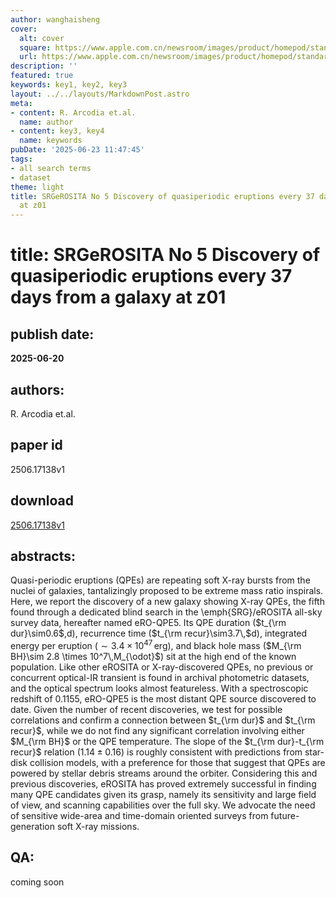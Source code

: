 ```yaml
---
author: wanghaisheng
cover:
  alt: cover
  square: https://www.apple.com.cn/newsroom/images/product/homepod/standard/Apple-HomePod-hero-230118_big.jpg.large_2x.jpg
  url: https://www.apple.com.cn/newsroom/images/product/homepod/standard/Apple-HomePod-hero-230118_big.jpg.large_2x.jpg
description: ''
featured: true
keywords: key1, key2, key3
layout: ../../layouts/MarkdownPost.astro
meta:
- content: R. Arcodia et.al.
  name: author
- content: key3, key4
  name: keywords
pubDate: '2025-06-23 11:47:45'
tags:
- all search terms
- dataset
theme: light
title: SRGeROSITA No 5 Discovery of quasiperiodic eruptions every 37 days from a galaxy
  at z01
---
```


# title: SRGeROSITA No 5 Discovery of quasiperiodic eruptions every 37 days from a galaxy at z01 
## publish date: 
**2025-06-20** 
## authors: 
  R. Arcodia et.al. 
## paper id
2506.17138v1
## download
[2506.17138v1](http://arxiv.org/abs/2506.17138v1)
## abstracts:
Quasi-periodic eruptions (QPEs) are repeating soft X-ray bursts from the nuclei of galaxies, tantalizingly proposed to be extreme mass ratio inspirals. Here, we report the discovery of a new galaxy showing X-ray QPEs, the fifth found through a dedicated blind search in the \emph{SRG}/eROSITA all-sky survey data, hereafter named eRO-QPE5. Its QPE duration ($t_{\rm dur}\sim0.6$\,d), recurrence time ($t_{\rm recur}\sim3.7\,$d), integrated energy per eruption ($\sim3.4 \times 10^{47}\,$erg), and black hole mass ($M_{\rm BH}\sim 2.8 \times 10^7\,M_{\odot}$) sit at the high end of the known population. Like other eROSITA or X-ray-discovered QPEs, no previous or concurrent optical-IR transient is found in archival photometric datasets, and the optical spectrum looks almost featureless. With a spectroscopic redshift of $0.1155$, eRO-QPE5 is the most distant QPE source discovered to date. Given the number of recent discoveries, we test for possible correlations and confirm a connection between $t_{\rm dur}$ and $t_{\rm recur}$, while we do not find any significant correlation involving either $M_{\rm BH}$ or the QPE temperature. The slope of the $t_{\rm dur}-t_{\rm recur}$ relation ($1.14\pm0.16$) is roughly consistent with predictions from star-disk collision models, with a preference for those that suggest that QPEs are powered by stellar debris streams around the orbiter. Considering this and previous discoveries, eROSITA has proved extremely successful in finding many QPE candidates given its grasp, namely its sensitivity and large field of view, and scanning capabilities over the full sky. We advocate the need of sensitive wide-area and time-domain oriented surveys from future-generation soft X-ray missions.
## QA:
coming soon
